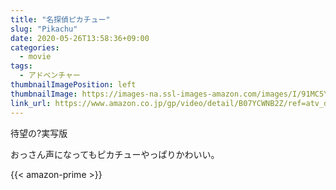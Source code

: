 ```yaml
---
title: "名探偵ピカチュー"
slug: "Pikachu"
date: 2020-05-26T13:58:36+09:00
categories:
  - movie
tags:
  - アドベンチャー
thumbnailImagePosition: left
thumbnailImage: https://images-na.ssl-images-amazon.com/images/I/91MC5YACAKL._SX600_.jpg
link_url: https://www.amazon.co.jp/gp/video/detail/B07YCWNB2Z/ref=atv_dp_b07_det_c_Z0r2A3_1_2
---
```

待望の?実写版
<!--more-->
おっさん声になってもピカチューやっぱりかわいい。

{{< amazon-prime >}}
